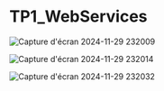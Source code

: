 # TP1_WebServices



![Capture d'écran 2024-11-29 232009](https://github.com/user-attachments/assets/a415f7ca-88f8-4109-82ea-e6c1c5f95241)




![Capture d'écran 2024-11-29 232014](https://github.com/user-attachments/assets/c21fdc6f-3b61-4a56-ad5b-168b27679bc9)



![Capture d'écran 2024-11-29 232032](https://github.com/user-attachments/assets/957ea4ab-080c-452e-b3be-025b7297b470)
